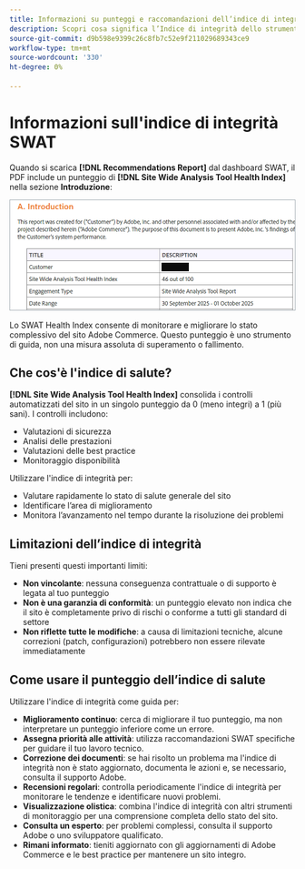 ```yaml
---
title: Informazioni su punteggi e raccomandazioni dell’indice di integrità SWAT
description: Scopri cosa significa l’Indice di integrità dello strumento di analisi a livello di sito per il tuo sito Adobe Commerce. Scopri come interpretare i punteggi e utilizzare i consigli in modo efficace.
source-git-commit: d9b598e9399c26c8fb7c52e9f211029689343ce9
workflow-type: tm+mt
source-wordcount: '330'
ht-degree: 0%

---
```


# Informazioni sull&#39;indice di integrità SWAT

Quando si scarica **[!DNL Recommendations Report]** dal dashboard SWAT, il PDF include un punteggio di **[!DNL Site Wide Analysis Tool Health Index]** nella sezione **Introduzione**:

![Punteggio dell&#39;indice di integrità dello strumento di analisi a livello di sito nel report dei consigli generato](/help/assets/tools/swat-health-index-scroe.png)

Lo SWAT Health Index consente di monitorare e migliorare lo stato complessivo del sito Adobe Commerce. Questo punteggio è uno strumento di guida, non una misura assoluta di superamento o fallimento.

## Che cos&#39;è l&#39;indice di salute?

**[!DNL Site Wide Analysis Tool Health Index]** consolida i controlli automatizzati del sito in un singolo punteggio da 0 (meno integri) a 1 (più sani). I controlli includono:

- Valutazioni di sicurezza
- Analisi delle prestazioni
- Valutazioni delle best practice
- Monitoraggio disponibilità

Utilizzare l&#39;indice di integrità per:

- Valutare rapidamente lo stato di salute generale del sito
- Identificare l’area di miglioramento
- Monitora l’avanzamento nel tempo durante la risoluzione dei problemi

## Limitazioni dell’indice di integrità

Tieni presenti questi importanti limiti:

- **Non vincolante**: nessuna conseguenza contrattuale o di supporto è legata al tuo punteggio
- **Non è una garanzia di conformità**: un punteggio elevato non indica che il sito è completamente privo di rischi o conforme a tutti gli standard di settore
- **Non riflette tutte le modifiche**: a causa di limitazioni tecniche, alcune correzioni (patch, configurazioni) potrebbero non essere rilevate immediatamente

## Come usare il punteggio dell’indice di salute

Utilizzare l&#39;indice di integrità come guida per:

- **Miglioramento continuo**: cerca di migliorare il tuo punteggio, ma non interpretare un punteggio inferiore come un errore.
- **Assegna priorità alle attività**: utilizza raccomandazioni SWAT specifiche per guidare il tuo lavoro tecnico.
- **Correzione dei documenti**: se hai risolto un problema ma l&#39;indice di integrità non è stato aggiornato, documenta le azioni e, se necessario, consulta il supporto Adobe.
- **Recensioni regolari**: controlla periodicamente l&#39;indice di integrità per monitorare le tendenze e identificare nuovi problemi.
- **Visualizzazione olistica**: combina l&#39;indice di integrità con altri strumenti di monitoraggio per una comprensione completa dello stato del sito.
- **Consulta un esperto**: per problemi complessi, consulta il supporto Adobe o uno sviluppatore qualificato.
- **Rimani informato**: tieniti aggiornato con gli aggiornamenti di Adobe Commerce e le best practice per mantenere un sito integro.
